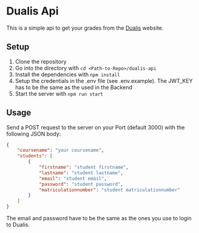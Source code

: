 # Dualis Api

This is a simple api to get your grades from the [Dualis](https://dualis.dhbw.de) website.

## Setup

1. Clone the repository
2. Go into the directory with `cd <Path-to-Repo>/dualis-api`
3. Install the dependencies with `npm install`
4. Setup the credentials in the .env file (see .env.example). The JWT_KEY has to be the same as the used in the Backend
5. Start the server with `npm run start`

## Usage
Send a POST request to the server on your Port (default 3000) with the following JSON body:

```json
{
    "coursename": "your coursename",
    "students": [
        {
            "firstname": "student firstname",
            "lastname": "student lastname",
            "email": "student email",
            "password": "student password",
            "matriculationnumber": "student matriculationnumber"
        }
    ]
}
```

The email and password have to be the same as the ones you use to login to Dualis.
